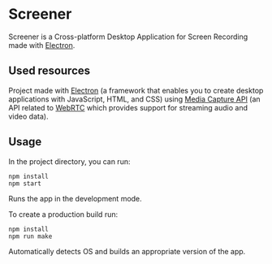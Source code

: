 # Screener

Screener is a Cross-platform Desktop Application for Screen Recording made with [Electron](https://www.electronjs.org/).

## Used resources

Project made with [Electron](https://www.electronjs.org/) (a framework that enables you to create desktop applications with JavaScript, HTML, and CSS) using [Media Capture API](https://developer.mozilla.org/en-US/docs/Web/API/Media_Streams_API) (an API related to [WebRTC](https://developer.mozilla.org/en-US/docs/Web/API/Media_Streams_API) which provides support for streaming audio and video data). 

## Usage

In the project directory, you can run:

``
npm install
``
<br />
``
npm start
``

Runs the app in the development mode.

To create a production build run:

``
npm install
``
<br />
``
npm run make
``

Automatically detects OS and builds an appropriate version of the app.
